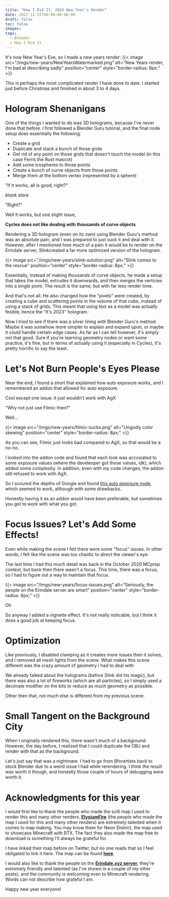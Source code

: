 ```yaml
---
title: "How I Did It: 2023 New Year's Render"
date: 2022-12-31T00:00:00-06:00
draft: false
toc: false
images:
tags:
  - Blender
  - How I Did It
---
```


It's now New Year's Eve, so I made a new years render:
{{< image src="/imgs/new-years/NewYearsWatermarked.png" alt="New Years render, I'm bad at describing sadly" position="center" style="border-radius: 8px;" >}}

This is perhaps the most complicated render I have done to date. I started just before Christmas and finished in about 3 to 4 days.

# Hologram Shenanigans
One of the things I wanted to do was 3D holograms, because I've never done that before. I first followed a Blender Guru tutorial, and the final node setup does essentially the following:
* Create a grid
* Duplicate and stack a bunch of those grids
* Get rid of any point on those grids that doesn't touch the model (in this case Ferris the Rust mascot)
* Add some icospheres to those points
* Create a bunch of curve objects from those points
* Merge them at the bottom vertex (represented by a sphere)

"If it works, all is good, right?"

*blank stare*

"Right?"

Well it works, but one slight issue,

**Cycles does not like dealing with thousands of curve objects**


Rendering a 3D hologram (even on its own) using Blender Guru's method was an absolute pain, and I was prepared to just suck it and deal with it. However, after I mentioned how much of a pain it would be to render on the Erindale server, Slinkcreated a far more optimized version of the hologram.

{{< image src="/imgs/new-years/slink-solution.png" alt="Slink comes to the rescue" position="center" style="border-radius: 8px;" >}}

Essentially, instead of making thousands of curve objects, he made a setup that takes the model, extrudes it downwards, and then merges the verticies into a single point. The result is the same, but with far less render time.

And that's not all. He also changed how the "pixels" were created, by creating a cube and scattering points in the volume of that cube, instead of using a stack of grids. This meant that using text as a model was actually fesible, hence the "It's 2023" hologram. 

Now I tried to see if there was a silver lining with Blender Guru's method. Maybe it was somehow more simpler to explain and expand upon, or maybe it could handle certain edge cases. As far as I can tell however, it's simply not that good. Sure if you're learning geometry nodes or want some practice, it's fine, but in terms of actually using it (especially in Cycles), it's pretty horrific to say the least.


# Let's Not Burn People's Eyes Please
Near the end, I found a short that explained how auto exposure works, and I remembered an addon that allowed for auto exposure. 

Cool except one issue: it just wouldn't work with AgX

"Why not just use Filmic then?"

Well...

{{< image src="/imgs/new-years/filmic-sucks.png" alt="Ungodly color skewing" position="center" style="border-radius: 8px;" >}}

As you can see, Filmic just looks bad compared to AgX, so that would be a no-no.

I looked into the addon code and found that each look was accosiated to some exposure values (where the develeoper got those values, idk), which added some complexity. In addition, even with my code changes, the addon still refused to work with AgX.

So I scoured the depths of Google and found [this auto exposure node](https://pedroplopes.itch.io/autoexposure), which seemed to work, although with some drawbacks.

Honestly having it as an addon would have been preferable, but sometimes you got to work with what you got.

# Focus Issues? Let's Add Some Effects!
Even while making the scene I felt there were some "focus" issues. In other words, I felt like the scene was too chaotic to direct the viewer's eye.

The last time I had this much detail was back in the October 2020 MCprep contest, but back then there wasn't a focus. This time, there was a focus, so I had to figure out a way to maintain that focus.

{{< image src="/imgs/new-years/focus-issues.png" alt="Seriously, the people on the Erindale server are smart" position="center" style="border-radius: 8px;" >}}

Oh

So anyway I added a vignette effect. It's not really noticable, but I think it does a good job at keeping focus.

# Optimization
Like previously, I disabled clamping as it creates more issues then it solves, and I removed all mesh lights from the scene. What makes this scene different was the crazy amount of geometry I had to deal with

We already talked about the holograms (before Slink did his magic), but there was also a lot of fireworks (which are all particles), so I simply used a decimate modifier on the bits to reduce as much geometry as possible.

Other then that, not much else is different from my previous scene.

# Small Tangent on the Background City
When I originally rendered this, there wasn't much of a background. However, the day before, I realized that I could duplicate the OBJ and render with that as the background.

Let's just say that was a nightmare. I had to go from Bforartists back to stock Blender due to a weird issue I had while rerendering. I think the result was worth it though, and honestly those couple of hours of debugging were worth it.

# Acknowledgments for this year
I would first like to thank the people who made the scifi map I used to render this and many other renders. [**ElysiumFire**](https://twitter.com/ElysiumFire) (the people who made the map I used for this and many other renders) are extremely talented when it comes to map making. You may know them for Neon District, the map used to showcase Minecraft with RTX. The fact they also made the map free to download is something I'll always be grateful for.

I have linked their map before on Twitter, but no one reads that so I feel obligated to link it here. The map can be found [**here**](https://www.planetminecraft.com/project/cyberpunk-project-timelapse/).

I would also like to thank the people on the [**Erindale.xyz server**](https://discord.gg/erindale-xyz-314131871376080906), they're extremely friendly and talented (as I've shown in a couple of my other posts), and the community is welcoming even to Minecraft rendering. Words can not describe how grateful I am.

Happy new year everyone!
